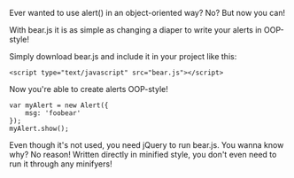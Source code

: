 Ever wanted to use alert() in an object-oriented way? No?
But now you can!

With bear.js it is as simple as changing a diaper to write your alerts in OOP-style!

Simply download bear.js and include it in your project like this:

`<script type="text/javascript" src="bear.js"></script>`

Now you're able to create alerts OOP-style!

    var myAlert = new Alert({
        msg: 'foobear'
    });
    myAlert.show();


Even though it's not used, you need jQuery to run bear.js. You wanna know why? No reason!
Written directly in minified style, you don't even need to run it through any minifyers!